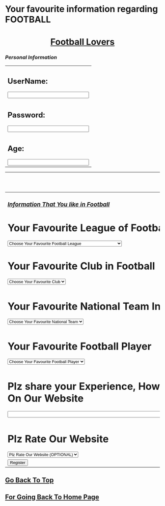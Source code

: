 # Your favourite information regarding FOOTBALL
<html>
<head>
<title>For Football Lovers</title>
</head>
<body>
<center>
<h1><u> Football Lovers</u></h1>
</center>
<h3><i>Personal Information</i></h3>
<table>
<form>
<tr>
<td>
<h2>UserName:</h2>
<input type="text" Name="UserName" size=30>
</td>
</tr>
<tr>
<td>
<h2>Password:</h2>
<input type="Password" Name="Password" size=30>
</td>
</tr>
<tr>
<td>
<h2>Age:</h2>
<input type="Age" Name="Age" size=30 Maxlength=2>
</td>
</tr>
</table>
<hr>
<table>
<tr>
<td>
<h3><u><i>Information That You like in Football</i></u></h3>
<h1>Your Favourite League of Football</h1>
<select name="Leagues">
<option Name="Choose Your Favourite Football League">Choose Your Favourite Football League</option>
<option value="Saudi League">Saudi League</option>
<option value="La Liga">La Liga</option>
<option value="MLS">MLS</option>
<option value="European League">European League</option>
<option value="UEFA Champions League">UEFA Champions League</option>
<option value="Italian Serie A">Italian Serie A</option>
<option value="Bundesliga">Bundesliga</option>
<option value="French Ligue 1">French Ligue 1</option>
<option value="Portuguese Primeira Liga">Portuguese Primeira Liga</option>
<option value="Scottish Premiership">Scottish Premiership</option>
<option value="Polish Ekstraklasa">Polish Ekstraklasa</option>
<option value="Greek Super League">Greek Super League</option>
<option value="Turkish Süper Lig">Turkish Süper Lig</option>
<option value="Russian Premier League (Premjer-Liga)">Russian Premier League (Premjer-Liga)</option>
<option value="Swiss Super League (Raiffeisen Football League)">Swiss Super League (Raiffeisen Football League)</option>
<option value="Ukrainian Premier League">Ukrainian Premier League</option>
<option value="Romanian Liga">Romanian Liga</option>
<option value="Croatian Prva Liga">Croatian Prva Liga</option>
<option value="Austrian Football Bundesliga">Austrian Football Bundesliga</option>
<option value="Serbian SuperLiga">Serbian SuperLiga</option>
<option value="Premier League of Bosnia and Herzegovina (Premijer Liga)">Premier League of Bosnia and Herzegovina (Premijer Liga)</option>
<option value="Argentine Association Football League">Argentine Association Football League</option>
<option value="Uruguayan Primera División">Uruguayan Primera División</option>
<option value="Brasileirão">Brasileirão</option>
<option value="Prva hrvatska nogometna liga">Prva hrvatska nogometna liga</option>
<option value="Jupiler League">Jupiler League</option>
<option value="Major League Soccer">Major League Soccer</option>
<option value="Liga MX">Liga MX</option>
<option value="Campeonato Brasileiro Série A">Campeonato Brasileiro Série A</option>
<option value="Primera División de Argentina">Primera División de Argentina</option>
<option value="Veikkausliiga">Veikkausliiga</option>
<option value="Swiss Super League">Swiss Super League</option>
<option value="Super League">Super League</option>
<option value="Others">Others</option></select>
<h1>Your Favourite Club in Football</h1>
<select value="Clubs">
<option Name="Choose Your Favourite Club">Choose Your Favourite Club</option>
<option Name="Real Madrid">Real Madrid</option> 
<option Name="FC Barcelona">FC Barcelona</option> 
<option Name="Atlético Madrid">Atlético Madrid</option> 
<option Name="Sevilla FC">Sevilla FC</option> 
<option Name="Valencia CF">Valencia CF</option> 
<option Name="Manchester United">Manchester United</option> 
<option Name="Liverpool FC">Liverpool FC</option> 
<option Name="Manchester City">Manchester City</option> 
<option Name="Chelsea FC">Chelsea FC</option> 
<option Name="Arsenal FC">Arsenal FC</option> 
<option Name="Bayern Munich">Bayern Munich</option> 
<option Name="Borussia Dortmund">Borussia Dortmund</option> 
<option Name="RB Leipzig">RB Leipzig</option> 
<option Name="Bayer Leverkusen">Bayer Leverkusen</option> 
<option Name="Juventus">Juventus</option> 
<option Name="AC Milan">AC Milan</option> 
<option Name="Inter Milan">Inter Milan</option> 
<option Name="AS Roma">AS Roma</option> 
<option Name="Napoli">Napoli</option> 
<option Name="Paris Saint-Germain (PSG)">Paris Saint-Germain (PSG)</option> 
<option Name="SL Benfica">SL Benfica</option> 
<option Name="FC Porto">FC Porto</option> 
<option Name="Sporting CP">Sporting CP</option> 
<option Name="SC Braga">SC Braga</option> 
<option Name="Vitória de Guimarães">Vitória de Guimarães</option> 
<option Name="Others">Others</option> 
</td>
</tr><br><br>
<tr>
<td>
<h1>Your Favourite National Team In Football</h1>
<select Name="Favourite National Team">
<option Name="Choose Your Favourite National Team">Choose Your Favourite National Team</option>
<option name="Portugal">Portugal</option>
<option name="Argentina">Argentina</option>
<option name="Italy">Italy</option>
<option name="Spain">Spain</option>
<option name="Brazil">Brazil</option>
<option name="Georgia">Georgia</option>
<option name="France">France</option>
<option name="England">England</option>
<option name="USA">USA</option>
<option name="Russia">Russia</option>
<option name="Others">Others</option></select>
</td>
</tr>
<tr>
<td>
<h1>Your Favourite Football Player</h1>
<select Name="Player">
<option name="Choose Your Favourite Football Player">Choose Your Favourite Football Player</option> <option name="Cristiano Ronaldo">Cristiano Ronaldo</option>
<option name="Lionel Messi">Lionel Messi</option>
<option name="Harry Kane">Harry Kane</option>
<option name="Luka Modric">Luka Modric</option>
<option name="Neymar">Neymar</option>
<option name="Kyalin Mbappe">Kyallin Mbappe</option>
<option name="Vinicious Jr">Vinicious Jr</option>
<option name="Bellingham">Bellingham</option>
<option name="Martinez">Martinez</option>
<option name="Toni Kroos">Toni Kroos</option>
<option name="Nacho">Nacho</option>
<option name="Pique">Pique</option>
<option name="Sergio Ramos">Sergio Ramos</option>
<option name="Neuer">Neuer</option>
<option name="Others">Others</option></select>
</td>
</tr>
<tr>
<td>
<h1>Plz share your Experience, How do you Felt Coming On Our Website</h1>
<input type="text" Name="Plz share your Experience, How do you Felt Coming On Our Website" size=100>
</td>
</tr>
<tr>
<td>
<h1>Plz Rate Our Website</h1>
<select Name="Rating">
<option Name="Plz Rate Our Website (OPTIONAL)">Plz Rate Our Website (OPTIONAL)</option>
<option Name="Worst (0 Star)">Worst (0 Star)</option>
<option Name=" Very Bad (0.5 Star)"> Very Bad (0.5 Star)</option>
<option Name="Bad (1 star)">Bad (1 star)</option>
<option Name="Good (2 Star)">Good (2 Star)</option>
<option Name="Very Good (3 Star)">Very Good (3 Star)</option>
<option Name="Excellent (4.5 Star)">Very Good (3 Star)</option>
<option Name="Outstanding (5 Star)">Outstanding (5 Star)</option></select>
</td>
</tr>
<tr>
<td>
<input type="Submit" Value="Register">
</td>
</tr>
</form>
</table>
<h2><a href="">Go Back To Top</a></h2>
<h2><a href="Home.html">For Going Back To Home Page</a></h2>
</body>
</html>
